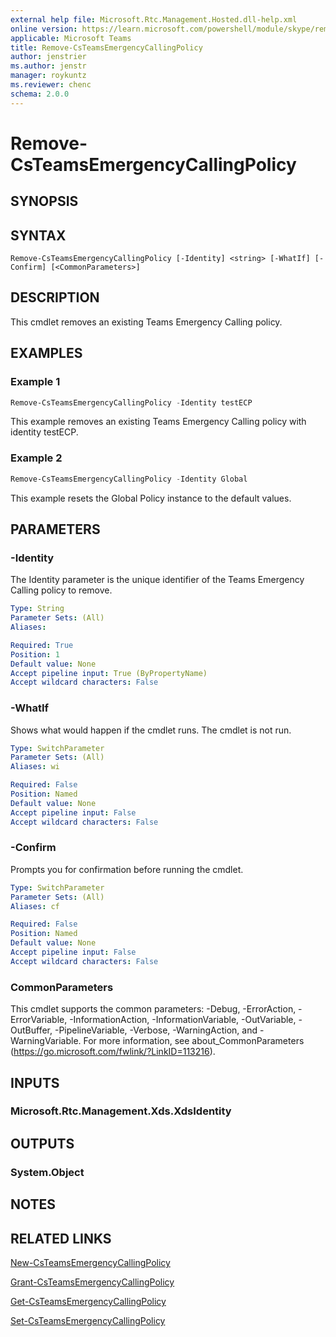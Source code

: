 ```yaml
---
external help file: Microsoft.Rtc.Management.Hosted.dll-help.xml
online version: https://learn.microsoft.com/powershell/module/skype/remove-csteamsemergencycallingpolicy
applicable: Microsoft Teams
title: Remove-CsTeamsEmergencyCallingPolicy
author: jenstrier
ms.author: jenstr
manager: roykuntz
ms.reviewer: chenc
schema: 2.0.0
---
```


# Remove-CsTeamsEmergencyCallingPolicy

## SYNOPSIS

## SYNTAX

```
Remove-CsTeamsEmergencyCallingPolicy [-Identity] <string> [-WhatIf] [-Confirm] [<CommonParameters>]
```

## DESCRIPTION
This cmdlet removes an existing Teams Emergency Calling policy.

## EXAMPLES

### Example 1
```powershell
Remove-CsTeamsEmergencyCallingPolicy -Identity testECP
```

This example removes an existing Teams Emergency Calling policy with identity testECP.

### Example 2
```powershell
Remove-CsTeamsEmergencyCallingPolicy -Identity Global
```

This example resets the Global Policy instance to the default values.

## PARAMETERS

### -Identity
 The Identity parameter is the unique identifier of the Teams Emergency Calling policy to remove.

```yaml
Type: String
Parameter Sets: (All)
Aliases:

Required: True
Position: 1
Default value: None
Accept pipeline input: True (ByPropertyName)
Accept wildcard characters: False
```

### -WhatIf
Shows what would happen if the cmdlet runs.
The cmdlet is not run.

```yaml
Type: SwitchParameter
Parameter Sets: (All)
Aliases: wi

Required: False
Position: Named
Default value: None
Accept pipeline input: False
Accept wildcard characters: False
```

### -Confirm
Prompts you for confirmation before running the cmdlet.

```yaml
Type: SwitchParameter
Parameter Sets: (All)
Aliases: cf

Required: False
Position: Named
Default value: None
Accept pipeline input: False
Accept wildcard characters: False
```

### CommonParameters
This cmdlet supports the common parameters: -Debug, -ErrorAction, -ErrorVariable, -InformationAction, -InformationVariable, -OutVariable, -OutBuffer, -PipelineVariable, -Verbose, -WarningAction, and -WarningVariable. For more information, see about_CommonParameters (https://go.microsoft.com/fwlink/?LinkID=113216).

## INPUTS

### Microsoft.Rtc.Management.Xds.XdsIdentity

## OUTPUTS

### System.Object
## NOTES

## RELATED LINKS

[New-CsTeamsEmergencyCallingPolicy](New-CsTeamsEmergencyCallingPolicy.md)

[Grant-CsTeamsEmergencyCallingPolicy](Grant-CsTeamsEmergencyCallingPolicy.md)

[Get-CsTeamsEmergencyCallingPolicy](Get-CsTeamsEmergencyCallingPolicy.md)

[Set-CsTeamsEmergencyCallingPolicy](Set-CsTeamsEmergencyCallingPolicy.md)
